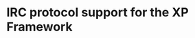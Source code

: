 IRC protocol support for the XP Framework
========================================================================
